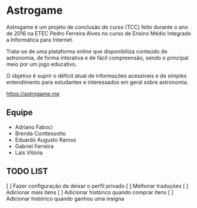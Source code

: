 # Astrogame
Astrogame é um projeto de conclusão de curso (TCC) feito durante o ano de 2016 na ETEC Pedro Ferreira Alves no curso de Ensino Médio Integrado a Informática para Internet.

Trata-se de uma plataforma online que disponibiliza conteúdo de astronomia, de forma interativa e de fácil compreensão, sendo o principal meio por um jogo educativo.

O objetivo é suprir o déficit atual de informações acessíveis e de simples entendimento para estudantes e interessados em geral sobre astronomia.

https://astrogame.me

## Equipe
- Adriano Faboci
- Brenda Conttessotto
- Eduardo Augusto Ramos
- Gabriel Ferreira
- Laís Vitória

## TODO LIST
[ ] Fazer configuração de deixar o perfil privado
[ ] Melhorar traduções
[ ] Adicionar mais itens
[ ] Adicionar histórico quando comprar itens
[ ] Adicionar histórico quando ganhou uma insigna
